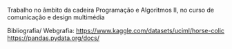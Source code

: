 Trabalho no âmbito da cadeira Programação e Algoritmos II, no curso de comunicação e design multimédia

Bibliografia/ Webgrafia:
https://www.kaggle.com/datasets/uciml/horse-colic
https://pandas.pydata.org/docs/
